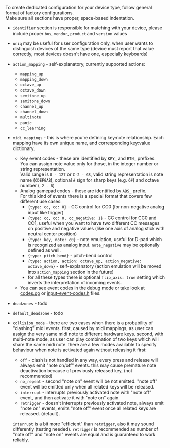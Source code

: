 To create dedicated configuration for your device type, follow general format
of factory configurations.  
Make sure all sections have proper, space-based indentation.

- `identifier` section is responsible for matching with your device,
  please include proper `bus`, `vendor`, `product` and `version` values
- `uniq` may be useful for user configuration only, when user wants to distinguish devices of the same type
  (device must report that value correctly, most devices doesn't have one, especially keyboards)
- `action_mapping` - self-explanatory, currently supported actions:
  - `mapping_up`
  - `mapping_down`
  - `octave_up`
  - `octave_down`
  - `semitone_up`
  - `semitone_down`
  - `channel_up`
  - `channel_down`
  - `multinote`
  - `panic`
  - `cc_learning`
- `midi_mappings` - this is where you're defining key:note relationship. Each mapping have its own
  unique name, and corresponding key:value dictionary.
  - Key event codes - these are identified by `KEY_` and `BTN_` prefixes.    
    You can assign note value only for those, in the integer number or string representation.  
    Valid range is `0 - 127` or `C-2 - G8`, valid string representation is note name (`CDEFGAB`),
    optional `#` sign for sharp keys (e.g. `C#`) and octave number (`-2 - 8`)
  - Analog gamepad codes - these are identified by `ABS_` prefix.  
    For this kind of events there is a special format that covers few different use cases:
    - `{type: cc, cc: 0}` - CC control for CC0 (for non-negative analog input like trigger)
    - `{type: cc, cc: 0, cc_negative: 1}` - CC control for CC0 and CC1, useful when you want to have
      two different CC messages on positive and negative values
      (like one axis of analog stick with neutral center position)
    - `{type: key, note: c0}` - note emulation, useful for D-pad which is recognized as analog input.
      `note_negative` may be optionally defined as well.
    - `{type: pitch_bend}` - pitch-bend control
    - `{type: action, action: octave_up, action_negative: octave_down}` - self-explanatory (action emulation will be
      moved into `action_mapping` section in the future)
    - for all these types there is optional `flip_axis: true` setting which inverts the interpretation of incoming events.
  - You can see event codes in the debug mode or take look at
    [codes.go](https://github.com/holoplot/go-evdev/blob/c80ef6a93985029e8db7b4a5ca42af976b4ac1a4/codes.go)
    or [input-event-codes.h](https://elixir.bootlin.com/linux/v5.17/source/include/uapi/linux/input-event-codes.h)
    files.
- `deadzones` - todo
- `default_deadzone` - todo
- `collision_mode` - there are two cases when there is a probability of "clashing" midi events.
  first, caused by midi mappings, as user can assign the very same midi note to different hardware keys.
  second, with multi-note mode, as user can play combination of two keys which will share the same midi note.
  there are a few modes available to specify behaviour when note is activated again without releasing it first:
  - `off` - clash is not handled in any way, every press and release will always emit "note on/off" events.
    this may cause premature note deactivation because of previously released key, (not recommended)
  - `no_repeat` - second "note on" event will be not emitted.
    "note off" event will be emitted only when all related keys will be released.
  - `interrupt` - interrupts previously activated note with "note off" event, and then activate it with "note on" again.
  - `retrigger` - doesn't interrupts previously activated note, always emit "note on" events,
    emits "note off" event once all related keys are released. (default).
  
  `interrupt` is a bit more "efficient" than `retrigger`, also it may sound differently (testing needed).
  `retrigger` is recommended as number of "note off" and "note on" events are equal and is guaranteed to work reliably.